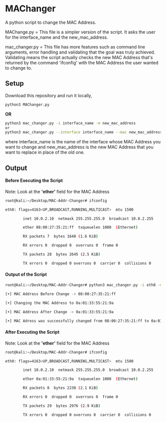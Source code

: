 # MAChanger

A python script to change the MAC Address.

MAChange.py = This file is a simpler version of the script. It asks the user for the interface_name and the new_mac_address.

mac_changer.py = This file has more features such as command line arguments, error handling and validating that the goal was truly achieved. Validating means the script actually checks the new MAC Address that's returned by the command 'ifconfig' with the MAC Address the user wanted to change to. 

## Setup

Download this repository and run it locally,

```bash
python3 MAChanger.py
```
**OR**
```bash
python3 mac_changer.py -i interface_name -m new_mac_address
or
python3 mac_changer.py --interface interface_name --mac new_mac_address
```
where interface_name is the name of the interface whose MAC Address you want to change and
new_mac_address is the new MAC Address that you want to replace in place of the old one.

## Output

#### Before Executing the Script

Note: Look at the **'ether'** field for the MAC Address
```bash
root@kali:~/Desktop/MAC-Addr-Changer# ifconfig

eth0: flags=4163<UP,BROADCAST,RUNNING,MULTICAST>  mtu 1500

        inet 10.0.2.10  netmask 255.255.255.0  broadcast 10.0.2.255

        ether 08:00:27:35:21:ff  txqueuelen 1000  (Ethernet)

        RX packets 7  bytes 1640 (1.6 KiB)

        RX errors 0  dropped 0  overruns 0  frame 0

        TX packets 28  bytes 2645 (2.5 KiB)

        TX errors 0  dropped 0 overruns 0  carrier 0  collisions 0
```
#### Output of the Script

```bash
root@kali:~/Desktop/MAC-Addr-Changer# python3 mac_changer.py -i eth0 -m 0a:01:33:55:21:9a 

[+] MAC Address Before Change -> 08:00:27:35:21:ff

[+] Changing the MAC Address to 0a:01:33:55:21:9a

[+] MAC Address After Change -> 0a:01:33:55:21:9a

[+] MAC Adress was successfully changed from 08:00:27:35:21:ff to 0a:01:33:55:21:9a
```


#### After Executing the Script

Note: Look at the **'ether'** field for the MAC Address

```bash
root@kali:~/Desktop/MAC-Addr-Changer# ifconfig

eth0: flags=4163<UP,BROADCAST,RUNNING,MULTICAST>  mtu 1500

        inet 10.0.2.10  netmask 255.255.255.0  broadcast 10.0.2.255

        ether 0a:01:33:55:21:9a  txqueuelen 1000  (Ethernet)

        RX packets 8  bytes 2230 (2.1 KiB)

        RX errors 0  dropped 0  overruns 0  frame 0

        TX packets 29  bytes 2976 (2.9 KiB)

        TX errors 0  dropped 0 overruns 0  carrier 0  collisions 0
```
